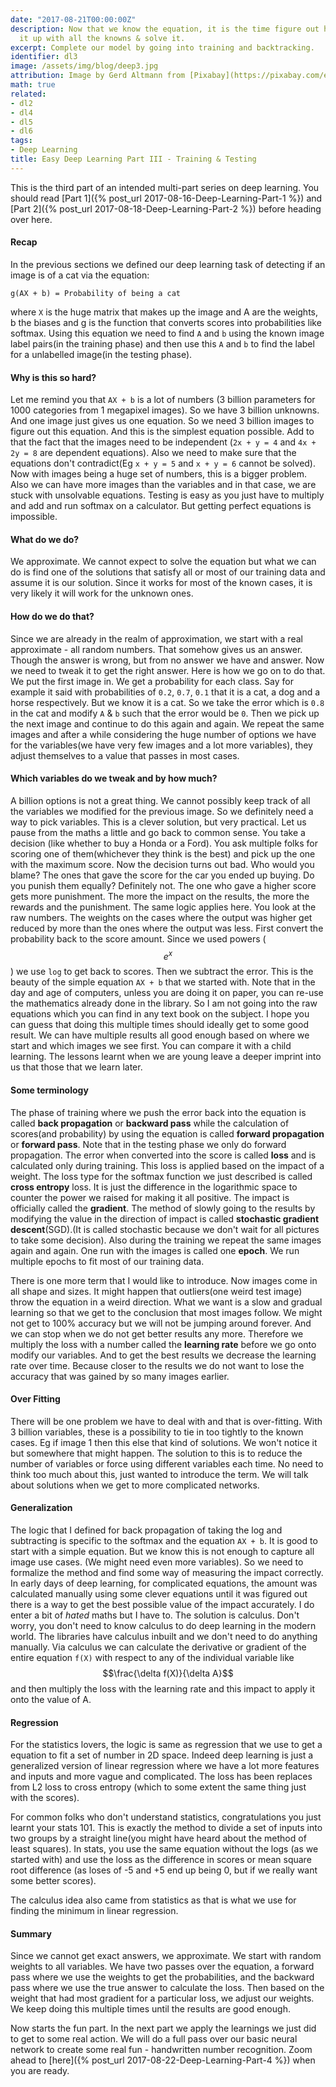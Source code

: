 ```yaml
---
date: "2017-08-21T00:00:00Z"
description: Now that we know the equation, it is the time figure out how to fill
  it up with all the knowns & solve it.
excerpt: Complete our model by going into training and backtracking.
identifier: dl3
image: /assets/img/blog/deep3.jpg
attribution: Image by Gerd Altmann from [Pixabay](https://pixabay.com/en/smartphone-hand-photo-montage-faces-1445489/)
math: true
related:
- dl2
- dl4
- dl5
- dl6
tags:
- Deep Learning
title: Easy Deep Learning Part III - Training & Testing
---
```


This is the third part of an intended multi-part series on deep learning. You should read [Part 1]({% post_url 2017-08-16-Deep-Learning-Part-1 %}) and [Part 2]({% post_url 2017-08-18-Deep-Learning-Part-2 %}) before heading over here.

#### Recap
In the previous sections we defined our deep learning task of detecting if an image is of a cat via the equation:

```
g(AX + b) = Probability of being a cat
```
where `X` is the huge matrix that makes up the image and A are the weights, b the biases and g is the function that converts scores into probabilities like softmax.
Using this equation we need to find `A` and `b` using the known image label pairs(in the training phase) and then use this `A` and `b` to find the label for a unlabelled image(in the testing phase).


#### Why is this so hard?
Let me remind you that `AX + b` is a lot of numbers (3 billion parameters for 1000 categories from 1 megapixel images). So we have 3 billion unknowns. And one image just gives us one equation. So we need 3 billion images to figure out this equation. And this is the simplest equation possible. Add to that the fact that the images need to be independent (`2x + y = 4` and `4x + 2y = 8` are dependent equations). Also we need to make sure that the equations don't contradict(Eg `x + y = 5` and `x + y = 6` cannot be solved). Now with images being a huge set of numbers, this is a bigger problem. Also we can have more images than the variables and in that case, we are stuck with unsolvable equations. Testing is easy as you just have to multiply and add and run softmax on a calculator. But getting perfect equations is impossible.

#### What do we do?
We approximate. We cannot expect to solve the equation but what we can do is find one of the solutions that satisfy all or most of our training data and assume it is our solution. Since it works for most of the known cases, it is very likely it will work for the unknown ones.

#### How do we do that?
Since we are already in the realm of approximation, we start with a real approximate - all random numbers. That somehow gives us an answer. Though the answer is wrong, but from no answer we have and answer. Now we need to tweak it to get the right answer. Here is how we go on to do that. We put the first image in. We get a probability for each class. Say for example it said with probabilities of `0.2`, `0.7`, `0.1` that it is a cat, a dog and a horse respectively. But we know it is a cat. So we take the error which is `0.8` in the cat and modify `A` & `b` such that the error would be `0`. Then we pick up the next image and continue to do this again and again. We repeat the same images and after a while considering the huge number of options we have for the variables(we have very few images and a lot more variables), they adjust themselves to a value that passes in most cases.

#### Which variables do we tweak and by how much?
A billion options is not a great thing. We cannot possibly keep track of all the variables we modified for the previous image. So we definitely need a way to pick variables. This is a clever solution, but very practical.
Let us pause from the maths a little and go back to common sense. You take a decision (like whether to buy a Honda or a Ford). You ask multiple folks for scoring one of them(whichever they think is the best) and pick up the one with the maximum score. Now the decision turns out bad. Who would you blame? The ones that gave the score for the car you ended up buying. Do you punish them equally? Definitely not. The one who gave a higher score gets more punishment. The more the impact on the results, the more the rewards and the punishment.
The same logic applies here. You look at the raw numbers. The weights on the cases where the output was higher get reduced by more than the ones where the output was less. First convert the probability back to the score amount. Since we used powers ($$e^x$$) we use `log` to get back to scores. Then we subtract the error. This is the beauty of the simple equation `AX + b` that we started with. Note that in the day and age of computers, unless you are doing it on paper, you can re-use the mathematics already done in the library. So I am not going into the raw equations which you can find in any text book on the subject. I hope you can guess that doing this multiple times should ideally get to some good result. We can have multiple results all good enough based on where we start and which images we see first. You can compare it with a child learning. The lessons learnt when we are young leave a deeper imprint into us that those that we learn later.

#### Some terminology
The phase of training where we push the error back into the equation is called **back propagation** or **backward pass** while the calculation of scores(and probability) by using the equation is called **forward propagation** or **forward pass**. Note that in the testing phase we only do forward propagation. The error when converted into the score is called **loss** and is calculated only during training. This loss is applied based on the impact of a weight. The loss type for the softmax function we just described is called **cross entropy** loss. It is just the difference in the logarithmic space to counter the power we raised for making it all positive. The impact is officially called the **gradient**. The method of slowly going to the results by modifying the value in the direction of impact is called **stochastic gradient descent**(SGD).(It is called stochastic because we don't wait for all pictures to take some decision). Also during the training we repeat the same images again and again. One run with the images is called one **epoch**. We run multiple epochs to fit most of our training data.

There is one more term that I would like to introduce. Now images come in all shape and sizes. It might happen that outliers(one weird test image) throw the equation in a weird direction. What we want is a slow and gradual learning so that we get to the conclusion that most images follow. We might not get to 100% accuracy but we will not be jumping around forever. And we can stop when we do not get better results any more. Therefore we multiply the loss with a number called the **learning rate** before we go onto modify our variables. And to get the best results we decrease the learning rate over time. Because closer to the results we do not want to lose the accuracy that was gained by so many images earlier.

#### Over Fitting
There will be one problem we have to deal with and that is over-fitting. With 3 billion variables, these is a possibility to tie in too tightly to the known cases. Eg if image 1 then this else that kind of solutions. We won't notice it but somewhere that might happen. The solution to this is to reduce the number of variables or force using different variables each time. No need to think too much about this, just wanted to introduce the term. We will talk about solutions when we get to more complicated networks.


#### Generalization
The logic that I defined for back propagation of taking the log and subtracting is specific to the softmax and the equation `AX + b`. It is good to start with a simple equation. But we know this is not enough to capture all image use cases. (We might need even more variables). So we need to formalize the method and find some way of measuring the impact correctly. In early days of deep learning, for complicated equations, the amount was calculated manually using some clever equations until it was figured out there is a way to get the best possible value of the impact accurately. I do enter a bit of *hated* maths but I have to. The solution is calculus. Don't worry, you don't need to know calculus to do deep learning in the modern world. The libraries have calculus inbuilt and we don't need to do anything manually. Via calculus we can calculate the derivative or gradient of the entire equation `f(X)` with respect to any of the individual variable like $$\frac{\delta f(X)}{\delta A}$$ and then multiply the loss with the learning rate and this impact to apply it onto the value of A.

#### Regression
For the statistics lovers, the logic is same as regression that we use to get a equation to fit a set of number in 2D space. Indeed deep learning is just a generalized version of
linear regression where we have a lot more features and inputs and more vague and complicated. The loss has been replaces from L2 loss to cross entropy (which to some extent the same thing just with the scores).

For common folks who don't understand statistics, congratulations you just learnt your stats 101. This is exactly the method to divide a set of inputs into two groups by a straight line(you might have heard about the method of least squares). In stats, you use the same equation without the logs (as we started with) and use the loss as the difference in scores or mean square root difference (as loses of -5 and +5 end up being 0, but if we really want some better scores).

The calculus idea also came from statistics as that is what we use for finding the minimum in linear regression.

#### Summary
Since we cannot get exact answers, we approximate. We start with random weights to all variables. We have two passes over the equation, a forward pass where we use the weights to get the probabilities, and the backward pass where we use the true answer to calculate the loss. Then based on the weight that had most gradient for a particular loss, we adjust our weights. We keep doing this multiple times until the results are good enough.

Now starts the fun part. In the next part we apply the learnings we just did to get to some real action. We will do a full pass over our basic neural network to create some real fun - handwritten number recognition. Zoom ahead to [here]({% post_url 2017-08-22-Deep-Learning-Part-4 %}) when you are ready.
